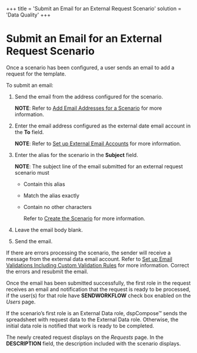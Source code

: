 +++
title = 'Submit an Email for an External Request Scenario'
solution = 'Data Quality'
+++

# Submit an Email for an External Request Scenario

Once a scenario has been configured, a user sends an email to add a
request for the template.

To submit an email:

1.  Send the email from the address configured for the scenario.
    
    **NOTE**: Refer to [Add Email Addresses for a
    Scenario](Add_Email_Addresses_for_a_Scenario.htm) for more
    information.

2.  Enter the email address configured as the external date email
    account in the **To** field.
    
    **NOTE**: Refer to [Set up External Email
    Accounts](../Config/Set_up_an_External_Data_Email_Account.htm) for
    more information.

3.  Enter the alias for the scenario in the **Subject** field.
    
    **NOTE**: T<span>he subject line of the email submitted for an
    external request scenario</span> must
    
      - Contain this alias
    
      - Match the alias exactly
    
      - Contain no other characters
        
        Refer to [Create the
        Scenario](Create_an_External_Request_Scenario.htm) for more
        information.

4.  Leave the email body blank.

5.  Send the email.

If there are errors processing the scenario, the sender will receive a
message from the external data email account. Refer to [Set up Email
Validations Including Custom Validation
Rules](Set_up_Email_Validations.htm) for more information. Correct the
errors and resubmit the email.

Once the email has been submitted successfully, the first role in the
request receives an email and notification that the request is ready to
be processed, if the user(s) for that role have **SENDWORKFLOW** check
box enabled on the *Users* page.

If the scenario’s first role is an External Data role, dspCompose™ sends
the spreadsheet with request data to the External Data role. Otherwise,
the initial data role is notified that work is ready to be completed.

The newly created request displays on the *Requests* page. In the
**DESCRIPTION** field, the description included with the scenario
displays.
